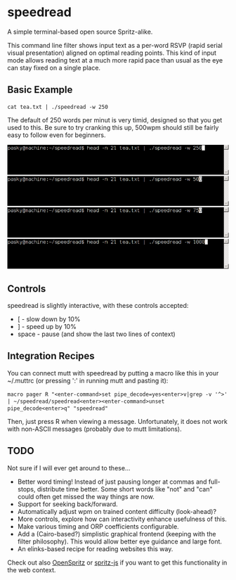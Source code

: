 speedread
=========

A simple terminal-based open source Spritz-alike.

This command line filter shows input text as a per-word RSVP (rapid
serial visual presentation) aligned on optimal reading points.  This
kind of input mode allows reading text at a much more rapid pace than
usual as the eye can stay fixed on a single place.

Basic Example
-------------

	cat tea.txt | ./speedread -w 250

The default of 250 words per minut is very timid, designed so that you get
used to this.  Be sure to try cranking this up, 500wpm should still be fairly
easy to follow even for beginners.

![250wpm example](doc/speedread-250.gif)
![500wpm example](doc/speedread-500.gif)
![750wpm example](doc/speedread-750.gif)
![1000wpm example](doc/speedread-1000.gif)

Controls
--------

speedread is slightly interactive, with these controls accepted:

  * [ - slow down by 10%
  * ] - speed up by 10%
  * space - pause (and show the last two lines of context)

Integration Recipes
-------------------

You can connect mutt with speedread by putting a macro like this in your
~/.muttrc (or pressing ':' in running mutt and pasting it):

	macro pager R "<enter-command>set pipe_decode=yes<enter>v|grep -v '^>' | ~/speedread/speedread<enter><enter-command>unset pipe_decode<enter>q" "speedread"

Then, just press R when viewing a message.  Unfortunately, it does not
work with non-ASCII messages (probably due to mutt limitations).

TODO
----

Not sure if I will ever get around to these...

  * Better word timing! Instead of just pausing longer at commas and
    full-stops, distribute time better. Some short words like "not"
    and "can" could often get missed the way things are now.
  * Support for seeking back/forward.
  * Automatically adjust wpm on trained content difficulty (look-ahead)?
  * More controls, explore how can interactivity enhance usefulness of this.
  * Make various timing and ORP coefficients configurable.
  * Add a (Cairo-based?) simplistic graphical frontend (keeping with the
    filter philosophy). This would allow better eye guidance and large font.
  * An elinks-based recipe for reading websites this way.

Check out also [OpenSpritz](https://github.com/Miserlou/OpenSpritz) or
[spritz-js](https://github.com/richardtagger/spritz-js) if you want to
get this functionality in the web context.
